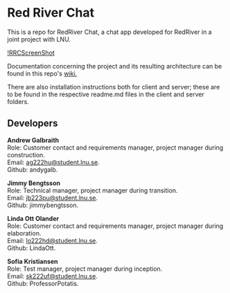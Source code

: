 # Red River Chat

This is a repo for RedRiver Chat, a chat app developed for RedRiver in a joint project with LNU.  

[!RRCScreenShot](https://github.com/jimmybengtsson/grupp03-redriver/blob/andrew/update/mddocs/documentation/img/wiki/RRCScreenshot.png)

Documentation concerning the project and its resulting architecture can be found in this repo's [wiki.](https://github.com/jimmybengtsson/grupp03-redriver/wiki) 

There are also installation instructions both for client and server; these are to be found in the respective readme.md files in the client and server folders.

## Developers

**Andrew Galbraith**  
Role: Customer contact and requirements manager, project manager during construction.  
Email: ag222hu@student.lnu.se.  
Github: andygalb.

**Jimmy Bengtsson**  
Role: Technical manager, project manager during transition.  
Email: jb223pu@student.lnu.se.  
Github: jimmybengtsson.

**Linda Ott Olander**  
Role: Customer contact and requirements manager, project manager during elaboration.  
Email: lo222hd@student.lnu.se.  
Github: LindaOtt.

**Sofia Kristiansen**  
Role: Test manager, project manager during inception.  
Email: sk222uf@student.lnu.se.  
Github: ProfessorPotatis.

